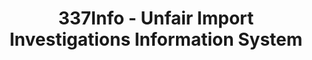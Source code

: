 ---
bigquery: https://console.cloud.google.com/bigquery?p=patents-public-data&d=usitc_investigations&page=dataset&project=sheets-management-319211
citation: US International Trade Commission 337Info Unfair Import Investigations Information
  System
contributors: US International Trade Comission
cost: None
description: US International Trade Commission 337Info Unfair Import Investigations
  Information System contains data on investigations done under Section 337. Section
  337 declares the infringement of certain statutory intellectual property rights
  and other forms of unfair competition in import trade to be unlawful practices.
  Most Section 337 investigations involve allegations of patent or registered trademark
  infringement.
documentation: FAQ and tutorial available on the site
last_edit: 04/07/2022, 23:43:28
location: https://pubapps2.usitc.gov/337external/
maintained_by: US International Trade Comission
schema_fields:
- teoIdDueDate
- finalDetViolation
- invUnfairAct
- teoIdIssueDate
- internalRemand
- finalIdOnViolationIssue
- dateComplaintFiled
- title
- currentStatus
- ouiiAttorney
- investigationTermDate
- scheduledStartDateEvidHear
- teoReliefGranted
- cafcAppeals
- dateOfPublicationFrNotice
- finalDetNoViolation
- currentActiveALJ
- ouiiParticipation
- complainant
- finalIdOnViolationDue
- copyrightNumbers
- actualEndDateEvidHear
- lastUpdated
- scheduledEndDateEvidHear
- startDateMarkmanHearing
- publication_number
- gcAttorney
- docketNo
- actualStartDateEvidHear
- investigationType
- trademarkNumbers
- markmanHearing
- id
- htsNumbers
- targetDate
- dateCreated
- aljAssigned
- teoProceedingInvolved
- issueDateOtherNonFinal
- patentNumbers
- respondent
- patentNumber
- endDateMarkmanHearing
- investigationNo
shortname: unfair_import_investigations
tags:
- import
- legal
- trade
timeframe: 2008-2021 (prior to 2008 downloadable as a JSON file)
title: 337Info - Unfair Import Investigations Information System
uuid: 2721f5ec-e599-4890-9265-9706719fc71e
---